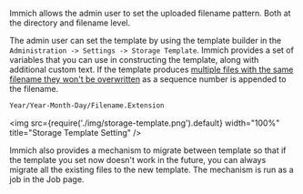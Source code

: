 Immich allows the admin user to set the uploaded filename pattern. Both at the directory and filename level.

The admin user can set the template by using the template builder in the `Administration -> Settings -> Storage Template`. Immich provides a set of variables that you can use in constructing the template, along with additional custom text. If the template produces [multiple files with the same filename they won't be overwritten](https://github.com/immich-app/immich/discussions/3324) as a sequence number is appended to the filename.

```bash title="Default template"
Year/Year-Month-Day/Filename.Extension
```

<img src={require('./img/storage-template.png').default} width="100%" title="Storage Template Setting" />

Immich also provides a mechanism to migrate between template so that if the template you set now doesn't work in the future, you can always migrate all the existing files to the new template. The mechanism is run as a job in the Job page.
